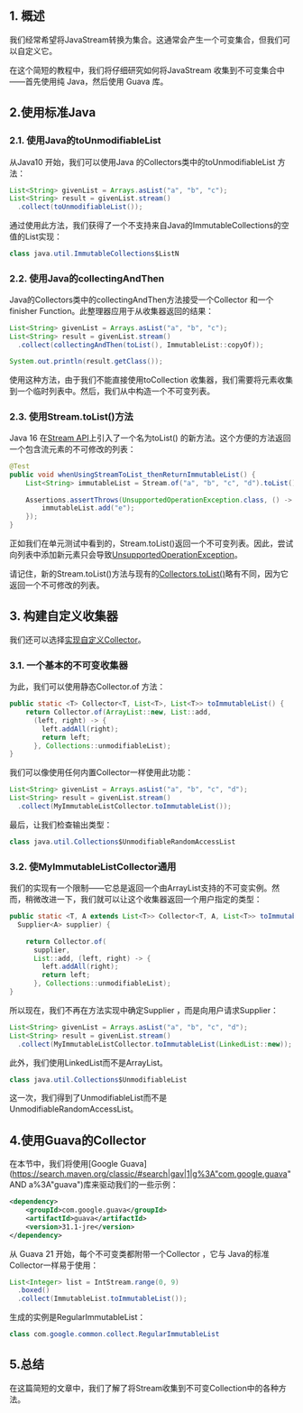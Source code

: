 ## 1. 概述

我们经常希望将JavaStream转换为集合。这通常会产生一个可变集合，但我们可以自定义它。

在这个简短的教程中，我们将仔细研究如何将JavaStream 收集到不可变集合中——首先使用纯 Java，然后使用 Guava 库。

## 2.使用标准Java

### 2.1. 使用Java的toUnmodifiableList

从Java10 开始，我们可以使用Java 的Collectors类中的toUnmodifiableList 方法：

```java
List<String> givenList = Arrays.asList("a", "b", "c");
List<String> result = givenList.stream()
  .collect(toUnmodifiableList());
```

通过使用此方法，我们获得了一个不支持来自Java的ImmutableCollections的空值的List实现：

```java
class java.util.ImmutableCollections$ListN
```

### 2.2. 使用Java的collectingAndThen

Java的Collectors类中的collectingAndThen方法接受一个Collector 和一个finisher Function。此整理器应用于从收集器返回的结果：

```java
List<String> givenList = Arrays.asList("a", "b", "c");
List<String> result = givenList.stream()
  .collect(collectingAndThen(toList(), ImmutableList::copyOf));

System.out.println(result.getClass());
```

使用这种方法，由于我们不能直接使用toCollection 收集器，我们需要将元素收集到一个临时列表中。然后，我们从中构造一个不可变列表。

### 2.3. 使用Stream.toList()方法

Java 16 在[Stream API](https://www.baeldung.com/java-8-streams)上引入了一个名为toList() 的新方法。这个方便的方法返回一个包含流元素的不可修改的列表：

```java
@Test
public void whenUsingStreamToList_thenReturnImmutableList() {
    List<String> immutableList = Stream.of("a", "b", "c", "d").toList();
	
    Assertions.assertThrows(UnsupportedOperationException.class, () -> {
        immutableList.add("e");
    });
}
```

正如我们在单元测试中看到的，Stream.toList()返回一个不可变列表。因此，尝试向列表中添加新元素只会导致[UnsupportedOperationException](https://www.baeldung.com/java-list-unsupported-operation-exception)。

请记住，新的Stream.toList()方法与现有的[Collectors.toList()](https://www.baeldung.com/java-8-collectors#1-collectorstolist)略有不同，因为它返回一个不可修改的列表。

## 3. 构建自定义收集器

我们还可以选择[实现自定义Collector](https://www.baeldung.com/java-8-collectors#Custom)。

### 3.1. 一个基本的不可变收集器

为此，我们可以使用静态Collector.of 方法：

```java
public static <T> Collector<T, List<T>, List<T>> toImmutableList() {
    return Collector.of(ArrayList::new, List::add,
      (left, right) -> {
        left.addAll(right);
        return left;
      }, Collections::unmodifiableList);
}
```

我们可以像使用任何内置Collector一样使用此功能：

```java
List<String> givenList = Arrays.asList("a", "b", "c", "d");
List<String> result = givenList.stream()
  .collect(MyImmutableListCollector.toImmutableList());
```

最后，让我们检查输出类型：

```java
class java.util.Collections$UnmodifiableRandomAccessList
```

### 3.2. 使MyImmutableListCollector通用

我们的实现有一个限制——它总是返回一个由ArrayList支持的不可变实例。然而，稍微改进一下，我们就可以让这个收集器返回一个用户指定的类型：

```java
public static <T, A extends List<T>> Collector<T, A, List<T>> toImmutableList(
  Supplier<A> supplier) {
 
    return Collector.of(
      supplier,
      List::add, (left, right) -> {
        left.addAll(right);
        return left;
      }, Collections::unmodifiableList);
}
```

所以现在，我们不再在方法实现中确定Supplier ，而是向用户请求Supplier：

```java
List<String> givenList = Arrays.asList("a", "b", "c", "d");
List<String> result = givenList.stream()
  .collect(MyImmutableListCollector.toImmutableList(LinkedList::new));
```

此外，我们使用LinkedList而不是ArrayList。

```java
class java.util.Collections$UnmodifiableList
```

这一次，我们得到了UnmodifiableList而不是UnmodifiableRandomAccessList。

## 4.使用Guava的Collector

在本节中，我们将使用[Google Guava](https://search.maven.org/classic/#search|gav|1|g%3A"com.google.guava" AND a%3A"guava")库来驱动我们的一些示例：

```xml
<dependency>
    <groupId>com.google.guava</groupId>
    <artifactId>guava</artifactId>
    <version>31.1-jre</version>
</dependency>
```

从 Guava 21 开始，每个不可变类都附带一个Collector ，它与 Java的标准Collector一样易于使用：

```java
List<Integer> list = IntStream.range(0, 9)
  .boxed()
  .collect(ImmutableList.toImmutableList());
```

生成的实例是RegularImmutableList：

```java
class com.google.common.collect.RegularImmutableList
```

## 5.总结

在这篇简短的文章中，我们了解了将Stream收集到不可变Collection中的各种方法。